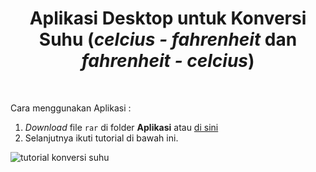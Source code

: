 <h1 align="center">Aplikasi Desktop untuk Konversi Suhu (<i>celcius - fahrenheit</i> dan <i>fahrenheit - celcius</i>)</h1>
<br>

Cara menggunakan Aplikasi :
1. _Download_ file `rar` di folder **Aplikasi** atau [di sini](Aplikasi/konversi.rar)
2. Selanjutnya ikuti tutorial di bawah ini.

![tutorial konversi suhu](#)
